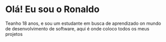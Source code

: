 
<h1><b>Olá! Eu sou o Ronaldo</b></h2>

Teanho 18 anos, e sou um estudante em busca de aprendizado on mundo de desenvolvimento de software, aqui é onde coloco todos os meus projetos
<!---
RonaldoVilela/RonaldoVilela is a ✨ special ✨ repository because its `README.md` (this file) appears on your GitHub profile.
You can click the Preview link to take a look at your changes.
--->
